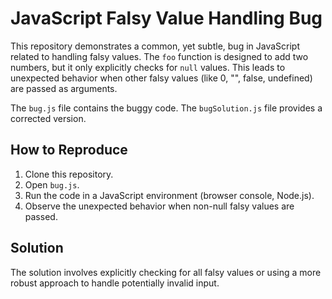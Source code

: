 # JavaScript Falsy Value Handling Bug

This repository demonstrates a common, yet subtle, bug in JavaScript related to handling falsy values. The `foo` function is designed to add two numbers, but it only explicitly checks for `null` values.  This leads to unexpected behavior when other falsy values (like 0, "", false, undefined) are passed as arguments.

The `bug.js` file contains the buggy code. The `bugSolution.js` file provides a corrected version.

## How to Reproduce

1. Clone this repository.
2. Open `bug.js`.
3. Run the code in a JavaScript environment (browser console, Node.js).
4. Observe the unexpected behavior when non-null falsy values are passed.

## Solution

The solution involves explicitly checking for all falsy values or using a more robust approach to handle potentially invalid input.